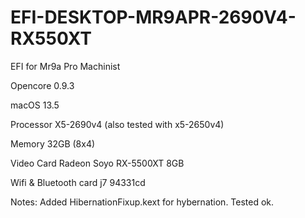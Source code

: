 # EFI-DESKTOP-MR9APR-2690V4-RX550XT

EFI for Mr9a Pro Machinist

Opencore 0.9.3

macOS 13.5

Processor X5-2690v4 (also tested with x5-2650v4)

Memory 32GB (8x4)

Video Card Radeon Soyo RX-5500XT 8GB

Wifi & Bluetooth card j7 94331cd

Notes:
Added HibernationFixup.kext for hybernation. Tested ok.
